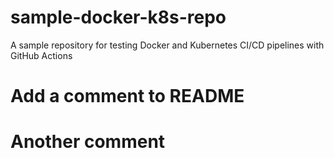 # sample-docker-k8s-repo
A sample repository for testing Docker and Kubernetes CI/CD pipelines with GitHub Actions
# Add a comment to README 
# Another comment 
